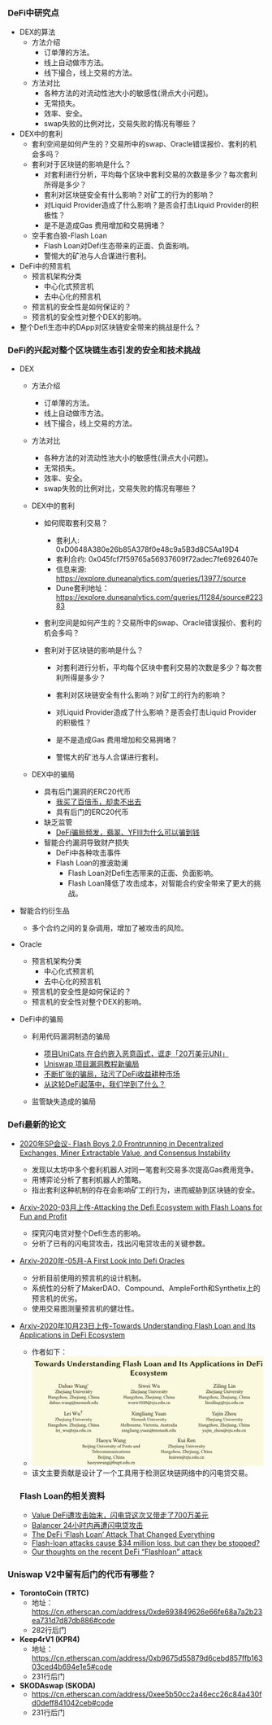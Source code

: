 ###  DeFi中研究点

- DEX的算法
  - 方法介绍
    - 订单薄的方法。
    - 线上自动做市方法。
    - 线下撮合，线上交易的方法。
  - 方法对比
    - 各种方法的对流动性池大小的敏感性(滑点大小问题)。
    - 无常损失。
    - 效率、安全。
    - swap失败的比例对比，交易失败的情况有哪些？
- DEX中的套利
  - 套利空间是如何产生的？交易所中的swap、Oracle错误报价、套利的机会多吗？
  - 套利对于区块链的影响是什么？
    - 对套利进行分析，平均每个区块中套利交易的次数是多少？每次套利所得是多少？
    - 套利对区块链安全有什么影响？对矿工的行为的影响？
    - 对Liquid Provider造成了什么影响？是否会打击Liquid Provider的积极性？
    - 是不是造成Gas 费用增加和交易拥堵？
  - 空手套白狼-Flash Loan
    - Flash Loan对Defi生态带来的正面、负面影响。
    - 警惕大的矿池与人合谋进行套利。
- DeFi中的预言机
  - 预言机架构分类
    - 中心化式预言机
    - 去中心化的预言机
  - 预言机的安全性是如何保证的？
  - 预言机的安全性对整个DEX的影响。
- 整个Defi生态中的DApp对区块链安全带来的挑战是什么？



### DeFi的兴起对整个区块链生态引发的安全和技术挑战

- DEX

  - 方法介绍
    - 订单薄的方法。
    - 线上自动做市方法。
    - 线下撮合，线上交易的方法。
    
  - 方法对比
    - 各种方法的对流动性池大小的敏感性(滑点大小问题)。
    - 无常损失。
    - 效率、安全。
    - swap失败的比例对比，交易失败的情况有哪些？
    
  - DEX中的套利

    - 如何爬取套利交易？

      - 套利人: 0xD0648A380e26b85A378f0e48c9a5B3d8C5Aa19D4
      - 套利合约: 0x045fcf7f59765a56937609f72adec7fe6926407e
      - 信息来源: https://explore.duneanalytics.com/queries/13977/source 
      - Dune套利地址： https://explore.duneanalytics.com/queries/11284/source#22383

    - 套利空间是如何产生的？交易所中的swap、Oracle错误报价、套利的机会多吗？

    - 套利对于区块链的影响是什么？
      - 对套利进行分析，平均每个区块中套利交易的次数是多少？每次套利所得是多少？
      - 套利对区块链安全有什么影响？对矿工的行为的影响？
      - 对Liquid Provider造成了什么影响？是否会打击Liquid Provider的积极性？
      - 是不是造成Gas 费用增加和交易拥堵？

      - 警惕大的矿池与人合谋进行套利。

  - DEX中的骗局

    - 具有后门漏洞的ERC20代币
      - [我买了百倍币，却卖不出去](https://www.chainnews.com/articles/413317900427.htm)
      - 具有后门的ERC20代币
    - 缺乏监管
      - [DeFi骗局频发，翡翠、YFIII为什么可以骗到钱](https://www.zilian8.com/416698.html)
    - 智能合约漏洞导致财产损失
      - DeFi中各种攻击事件
      - Flash Loan的推波助澜
        - Flash Loan对Defi生态带来的正面、负面影响。
        - Flash Loan降低了攻击成本，对智能合约安全带来了更大的挑战。

- 智能合约衍生品

  - 多个合约之间的复杂调用，增加了被攻击的风险。

- Oracle

  - 预言机架构分类
    - 中心化式预言机
    - 去中心化的预言机
  - 预言机的安全性是如何保证的？
  - 预言机的安全性对整个DEX的影响。

- DeFi中的骗局

  - 利用代码漏洞制造的骗局

    - [项目UniCats 在合约嵌入恶意函式，诓走「20万美元UNI」](https://www.blocktempo.com/vicious-defi-project-unicats-set-malicious-code-on-smart-contract/)
    - [Uniswap 项目漏洞教程新骗局](https://www.anquanke.com/post/id/216188)
    - [不断扩张的骗局，玷污了DeFi收益耕种市场](https://www.beekuaibao.com/article/767771852414103552)
    - [从这轮DeFi起落中，我们学到了什么？](https://www.sohu.com/a/428068742_100217347)
    
  - 监管缺失造成的骗局

    

### Defi最新的论文

- [2020年SP会议- Flash Boys 2.0 Frontrunning in Decentralized Exchanges, Miner Extractable Value, and Consensus Instability](https://ieeexplore.ieee.org/stamp/stamp.jsp?tp=&arnumber=9152675)

  - 发现以太坊中多个套利机器人对同一笔套利交易多次提高Gas费用竞争。
  - 用博弈论分析了套利机器人的策略。
  - 指出套利这种机制的存在会影响矿工的行为，进而威胁到区块链的安全。

- [Arxiv-2020-03月上传-Attacking the Defi Ecosystem with Flash Loans for Fun and Profit](https://arxiv.org/pdf/2003.03810.pdf)

  - 探究闪电贷对整个Defi生态的影响。
  - 分析了已有的闪电贷攻击，找出闪电贷攻击的关键参数。

- [Arxiv-2020年-05月-A First Look into Defi Oracles](https://arxiv.org/pdf/2005.04377.pdf)

  - 分析目前使用的预言机的设计机制。
  - 系统性的分析了MakerDAO、Compound、AmpleForth和Synthetix上的预言机的优劣。
  - 使用交易图测量预言机的健壮性。

- [Arxiv-2020年10月23日上传-Towards Understanding Flash Loan and Its Applications in DeFi Ecosystem](https://arxiv.org/pdf/2010.12252.pdf)

  - 作者如下：
  - <img src="./image/image-20201117162948904.png" alt="image-20201117162948904" style="zoom:50%;" />
  - 该文主要贡献是设计了一个工具用于检测区块链网络中的闪电贷交易。

  ### Flash Loan的相关资料

  - [Value DeFi遭攻击始末，闪电贷这次又带走了700万美元](https://www.8btc.com/article/669039)
  - [Balancer 24小时内再遭闪电贷攻击](https://www.bitpush.news/articles/852985)
  - [The DeFi ‘Flash Loan’ Attack That Changed Everything](https://www.coindesk.com/the-defi-flash-loan-attack-that-changed-everything)
  - [Flash-loan attacks cause $34 million loss, but can they be stopped?](https://www.okex.com/academy/en/flash-loan-attacks-cause-34-million-loss-but-can-they-be-stopped-defi-digest)
  - [Our thoughts on the recent DeFi “Flashloan” attack](https://medium.com/iosg-ventures/our-thoughts-on-the-recent-defi-flashloan-attack-afe856b0a849)

### Uniswap V2中留有后门的代币有哪些？



- **TorontoCoin (TRTC)**
  - 地址：https://cn.etherscan.com/address/0xde693849626e66fe68a7a2b23ea731d7d87db886#code
  - 282行后门
- **Keep4rV1 (KPR4)**
  - 地址：https://cn.etherscan.com/address/0xb9675d55879d6cebd857ffb16303ced4b694e1e5#code
  - 231行后门
- **SKODAswap (SKODA)**
  - https://cn.etherscan.com/address/0xee5b50cc2a46ecc26c84a430fd0deff841042ceb#code
  - 231行后门



